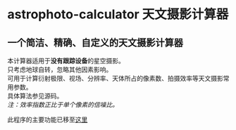 # astrophoto-calculator 天文摄影计算器
一个简洁、精确、自定义的天文摄影计算器  
---  
本计算器适用于**没有跟踪设备**的星空摄影。  
只考虑地球自转，忽略其他因素影响。  
可用于计算衍射极限、视场、分辨率、天体所占的像素数、拍摄效率等天文摄影常用参数。  
具体算法参见源码。  
*注：效率指数正比于单个像素的信噪比。*  

此程序的主要功能已移至[这里](https://github.com/GarthTB/Star-Motion-Blur-Calculator "拖线计算器")
